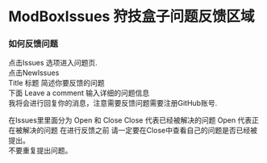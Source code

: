 # ModBoxIssues 狩技盒子问题反馈区域

### 如何反馈问题

点击Issues 选项进入问题页.  
点击NewIssues   
Title 标题 简述你要反馈的问题  
下面 Leave a comment 输入详细的问题信息  
我将会进行回复你的消息，注意需要反馈问题需要注册GitHub账号.  

在Issues里里面分为 Open 和 Close
Close 代表已经被解决的问题
Open 代表正在被解决的问题
在进行反馈之前 请一定要在Close中查看自己的问题是否已经被提出。  
不要重复提出问题。  
